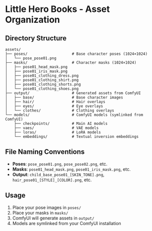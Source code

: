 # Little Hero Books - Asset Organization

## Directory Structure
```
assets/
├── poses/                    # Base character poses (1024×1024)
│   └── pose_pose01.png
├── masks/                    # Character masks (1024×1024)
│   ├── pose01_head_mask.png
│   ├── pose01_iris_mask.png
│   ├── pose01_clothing_dress.png
│   ├── pose01_clothing_shirt.png
│   ├── pose01_clothing_shorts.png
│   └── pose01_clothing_shoes.png
├── output/                   # Generated assets from ComfyUI
│   ├── base/                 # Base character images
│   ├── hair/                 # Hair overlays
│   ├── eyes/                 # Eye overlays
│   └── clothes/              # Clothing overlays
└── models/                   # ComfyUI models (symlinked from ComfyUI)
    ├── checkpoints/          # Main AI models
    ├── vaes/                 # VAE models
    ├── loras/                # LoRA models
    └── embeddings/           # Textual inversion embeddings
```

## File Naming Conventions
- **Poses**: `pose_pose01.png`, `pose_pose02.png`, etc.
- **Masks**: `pose01_head_mask.png`, `pose01_iris_mask.png`, etc.
- **Output**: `child_base_pose01_[SKIN_TONE].png`, `hair_pose01_[STYLE]_[COLOR].png`, etc.

## Usage
1. Place your pose images in `poses/`
2. Place your masks in `masks/`
3. ComfyUI will generate assets in `output/`
4. Models are symlinked from your ComfyUI installation

